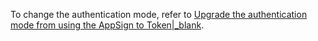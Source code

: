 
<div class="mk-hint">

To change the authentication mode, refer to [Upgrade the authentication mode from using the AppSign to Token\|_blank](https://docs.zegocloud.com/faq/token_upgrade).
</div>


